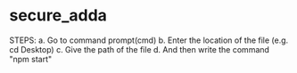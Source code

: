 # secure_adda

STEPS:
a. Go to command prompt(cmd)
b. Enter the location of the file (e.g. cd Desktop)
c. Give the path of the file
d. And then write the command "npm start"

